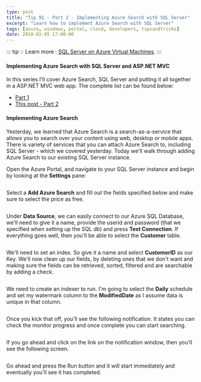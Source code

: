 ```yaml
---
type: post
title: "Tip 91 - Part 2 - Implementing Azure Search with SQL Server"
excerpt: "Learn how to implement Azure Search with SQL Server"
tags: [azure, windows, portal, cloud, developers, tipsandtricks]
date: 2018-02-05 17:00:00
---
```


::: tip
:bulb: Learn more : [SQL Server on Azure Virtual Machines](https://docs.microsoft.com/azure/virtual-machines/windows/sql/virtual-machines-windows-sql-server-iaas-overview?WT.mc_id=docs-azuredevtips-micrum).
:::

#### Implementing Azure Search with SQL Server and ASP.NET MVC

In this series I'll cover Azure Search, SQL Server and putting it all together in a ASP.NET MVC web app. The complete list can be found below:

* [Part 1](tip90.html)
* [This post - Part 2](tip91.html)


#### Implementing Azure Search

Yesterday, we learned that Azure Search is a search-as-a-service that allows you to search over your content using web, desktop or mobile apps. There is variety of services that you can attach Azure Search to, including SQL Server - which we covered yesterday. Today we'll walk through adding Azure Search to our existing SQL Server instance. 

Open the Azure Portal, and navigate to your SQL Server instance and begin by looking at the  **Settings** pane:

<img :src="$withBase('/files/azuresearchsql1.png')">

Select a **Add Azure Search** and fill out the fields specified below and make sure to select the price as free. 

<img :src="$withBase('/files/azuresearchsql2.png')">

Under **Data Source**, we can easily connect to our Azure SQL Database, we'll need to give it a name, provide the userid and password (that we specified when setting up the SQL db) and press **Test Connection**. If everything goes well, then you'll be able to select the **Customer** table.

<img :src="$withBase('/files/azuresearchsql3.png')">

We'll need to set an index. So give it a name and select **CustomerID** as our Key. We'll now clean up our fields, by deleting ones that we don't want and making sure the fields can be retrieved, sorted, filtered and are searchable by adding a check. 

<img :src="$withBase('/files/azuresearchsql4.png')">

We need to create an indexer to run. I'm going to select the **Daily** schedule and set my watermark column to the **ModifiedDate** as I assume data is unique in that column. 

<img :src="$withBase('/files/azuresearchsql5.png')">

Once you kick that off, you'll see the following notification. It states you can check the monitor progress and once complete you can start searching. 

<img :src="$withBase('/files/azuresearchsql6.png')">

If you go ahead and click on the link on the notification window, then you'll see the following screen.

<img :src="$withBase('/files/azuresearchsql7.png')">

Go ahead and press the Run button and it will start immediately and eventually you'll see it has completed. 

<img :src="$withBase('/files/azuresearchsql8.png')">
